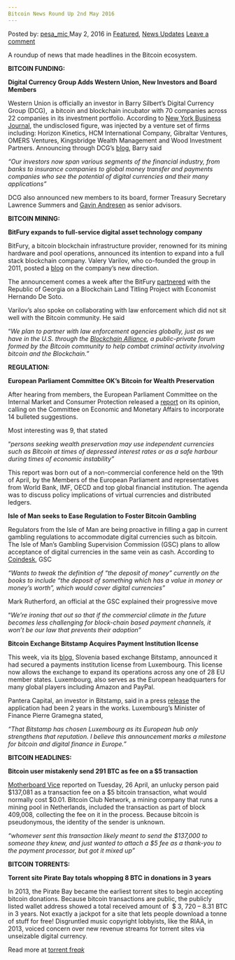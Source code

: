 ```yaml
---
Bitcoin News Round Up 2nd May 2016
---
```

<article class="post-listing post-13925 post type-post status-publish format-standard has-post-thumbnail hentry category-deepdot-news category-news-updates tag-3336 tag-2st tag-bitcoin tag-news">
    <div class="post-inner">
    <p class="post-meta">
    <span>Posted by: <a href="https://www.deepdotweb.com/author/pesa_mic/" title="">pesa_mic </a></span>
    <span>May 2, 2016</span>
    <span>in <a href="https://www.deepdotweb.com/category/deepdot-news/" rel="category tag">Featured</a>, <a href="https://www.deepdotweb.com/category/news-updates/" rel="category tag">News Updates</a></span>
    <span><a href="https://www.deepdotweb.com/2016/05/02/bitcoin-news-round-2nd-may-2016/#respond">Leave a comment</a></span>
    </p>
    <div class="clear"></div>
    <div class="entry">
    <p>A roundup of news that made headlines in the Bitcoin ecosystem.</p>
    <p><strong>BITCOIN FUNDING:</strong></p>
    <p><strong>Digital Currency Group Adds Western Union, New Investors and Board Members </strong></p>
    <p>Western Union is officially an investor in Barry Silbert’s Digital Currency Group (DCG),  a bitcoin and blockchain incubator with 70 companies across 22 companies in its investment portfolio. According to <a href="http://www.bizjournals.com/newyork/news/2016/04/29/barry-silberts-digital-currency-group-unveils-new.html">New York Business Journal</a>, the undisclosed figure, was injected by a venture set of firms including: Horizon Kinetics, HCM International Company, Gibraltar Ventures, OMERS Ventures, Kingsbridge Wealth Management and Wood Investment Partners. Announcing through DCG’s <a href="http://dcg-insights.co/digital-currency-group-adds-new-investors-board-members-and-advisors/">blog</a>, Barry said</p>
    <p><em>&#8220;Our investors now span various segments of the financial industry, from banks to insurance companies to global money transfer and payments companies who see the potential of digital currencies and their many applications&#8221;</em></p>
    <p>DCG also announced new members to its board, former Treasury Secretary Lawrence Summers and <a href="http://www.bizjournals.com/newyork/search/results?q=Gavin%20Andresen">Gavin Andresen</a> as senior advisors.</p>
    <p><strong>BITCOIN MINING:</strong></p>
    <p><strong>BitFury expands to full-service digital asset technology company</strong></p>
    <p>BitFury, a bitcoin blockchain infrastructure provider, renowned for its mining hardware and pool operations, announced its intention to expand into a full stack blockchain company. Valery Varilov, who co-founded the group in 2011, posted a <a href="https://medium.com/@valeryvavilov/the-bitfury-group-announces-expansion-to-full-service-digital-asset-technology-company-4ca739fc7712#.6evgf284k">blog</a> on the company’s new direction.</p>
    <p>The announcement comes a week after the BitFury <a href="https://bitcoinmagazine.com/articles/bitfury-announces-blockchain-land-titling-project-with-the-republic-of-georgia-and-economist-hernando-de-soto-1461769012">partnered</a> with the Republic of Georgia on a Blockchain Land Titling Project with Economist Hernando De Soto.</p>
    <p>Varilov’s also spoke on collaborating with law enforcement which did not sit well with the Bitcoin community. He said</p>
    <p>“<em>We plan to partner with law enforcement agencies globally, just as we have in the U.S. through the</em> <a href="http://blockchainalliance.org/"><em>Blockchain Alliance</em></a><em>, a public-private forum formed by the Bitcoin community to help combat criminal activity involving bitcoin and the Blockchain.”</em></p>
    <p><strong>REGULATION:</strong></p>
    <p><strong>European Parliament Committee OK’s Bitcoin for Wealth Preservation</strong></p>
    <p>After hearing from members, the European Parliament Committee on the Internal Market and Consumer Protection released a <a href="http://www.europarl.europa.eu/sides/getDoc.do?pubRef=-//EP//NONSGML+COMPARL+PE-577.006+02+DOC+PDF+V0//EN">report</a> on its opinion, calling on the Committee on Economic and Monetary Affairs to incorporate 14 bulleted suggestions.</p>
    <p>Most interesting was 9, that stated</p>
    <p>“<em>persons seeking wealth preservation may use independent currencies such as Bitcoin at times of depressed interest rates or as a safe harbour during times of economic instability”</em></p>
    <p>This report was born out of a non-commercial conference held on the 19th of April, by the Members of the European Parliament and representatives from World Bank, IMF, OECD and top global financial institution. The agenda was to discuss policy implications of virtual currencies and distributed ledgers.</p>
    <p><strong>Isle of Man seeks to Ease Regulation to Foster Bitcoin Gambling</strong></p>
    <p>Regulators from the Isle of Man are being proactive in filling a gap in current gambling regulations to accommodate digital currencies such as bitcoin. The Isle of Man’s Gambling Supervision Commission (GSC) plans to allow acceptance of digital currencies in the same vein as cash. According to <a href="http://www.coindesk.com/isle-of-man-bitcoin-gambling/?utm_content=buffere86a8&amp;utm_medium=social&amp;utm_source=twitter.com&amp;utm_campaign=buffer">Coindesk</a>, GSC</p>
    <p><em>“Wants to tweak the definition of “the deposit of money” currently on the books to include “the deposit of something which has a value in money or money’s worth”, which would cover digital currencies”</em></p>
    <p>Mark Rutherford, an official at the GSC explained their progressive move</p>
    <p>“<em>We’re ironing that out so that if the commercial climate in the future becomes less challenging for block-chain based payment channels, it won’t be our law that prevents their adoption”</em></p>
    <p><strong>Bitcoin Exchange Bitstamp Acquires Payment Institution lIcense</strong></p>
    <p>This week, via its <a href="https://www.bitstamp.net/article/bitstamp-first-nationally-licensed-btc-exchange/">blog</a>, Slovenia based exchange Bitstamp, announced it had secured a payments institution license from Luxembourg. This license now allows the exchange to expand its operations across any one of 28 EU member states. Luxembourg, also serves as the European headquarters for many global players including Amazon and PayPal.</p>
    <p>Pantera Capital, an investor in Bitstamp, said in a press <a href="https://medium.com/@PanteraCapital/bitstamp-becomes-first-nationally-regulated-bitcoin-exchange-blockchain-letter-april-2016-87468109b234#.j9nykxpc0">release</a> the application had been 2 years in the works. Luxembourg’s Minister of Finance Pierre Gramegna stated,</p>
    <p><em>“That Bitstamp has chosen Luxembourg as its European hub only strengthens that reputation. I believe this announcement marks a milestone for bitcoin and digital finance in Europe.”</em></p>
    <p><strong>BITCOIN HEADLINES:</strong></p>
    <p><strong>Bitcoin user mistakenly send 291 BTC as fee on a $5 transaction</strong></p>
    <p><a href="http://motherboard.vice.com/read/someone-tried-to-pay-5-in-bitcoin-sent-137k-instead?utm_source=vicefbca">Motherboard Vice</a> reported on Tuesday, 26 April, an unlucky person paid $137,081 as a transaction fee on a $5 bitcoin transaction, what would normally cost $0.01. Bitcoin Club Network, a mining company that runs a mining pool in Netherlands, included the transaction as part of block 409,008<em>, </em>collecting the fee on it in the process. Because bitcoin is pseudonymous, the identity of the sender is unknown.</p>
    <p><em>“whomever sent this transaction likely meant to send the $137,000 to someone they knew, and just wanted to attach a $5 fee as a thank-you to the payment processor, but got it mixed up”</em></p>
    <p><strong>BITCOIN TORRENTS:</strong></p>
    <p><strong>Torrent site Pirate Bay totals whopping 8 BTC in donations in 3 years</strong></p>
    <p>In 2013, the Pirate Bay became the earliest torrent sites to begin accepting bitcoin donations. Because bitcoin transactions are public, the publicly listed wallet address showed a total received amount of  $ 3, 720 &#8211; 8.31 BTC in 3 years. Not exactly a jackpot for a site that lets people download a tonne of stuff for free! Disgruntled music copyright lobbyists, like the RIAA, in 2013, voiced concern over new revenue streams for torrent sites via unseizable digital currency.</p>
    <p>Read more at <a href="https://torrentfreak.com/pirate-bay-gets-a-massive-9-in-donations-per-day-160501/">torrent fre<em>ak</em></a></p>
    </div>
    <span style="display:none"><a href="https://www.deepdotweb.com/tag/2016/" rel="tag">2016</a> <a href="https://www.deepdotweb.com/tag/2st/" rel="tag">2st</a> <a href="https://www.deepdotweb.com/tag/bitcoin/" rel="tag">bitcoin</a> <a href="https://www.deepdotweb.com/tag/news/" rel="tag">news</a></span> <span style="display:none" class="updated">2016-05-02</span>
    <div style="display:none" class="vcard author" itemprop="author" itemscope itemtype="http://schema.org/Person"><strong class="fn" itemprop="name"><a href="https://www.deepdotweb.com/author/pesa_mic/" title="Posts by pesa_mic" rel="author">pesa_mic</a></strong></div>
    </div>
</article>

